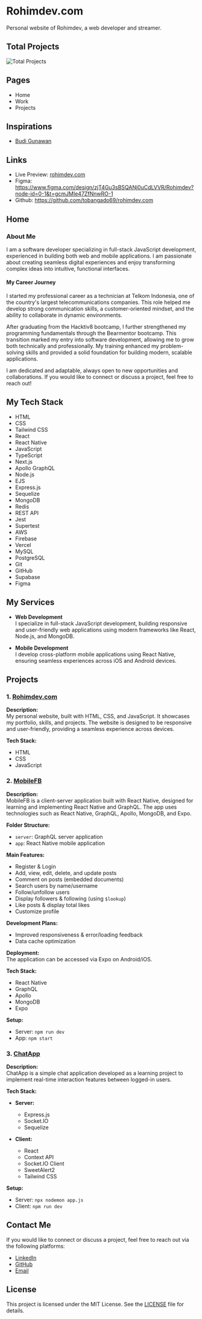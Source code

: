 # Rohimdev.com

Personal website of Rohimdev, a web developer and streamer.

## Total Projects

![Total Projects](https://img.shields.io/badge/Total%20Projects-3-blue?style=flat-square&logo=github)

## Pages

- Home
- Work
- Projects

## Inspirations

- [Budi Gunawan](https://www.budigunawan.com/)

## Links

- Live Preview: [rohimdev.com](https://www.rohimdev.com/)
- Figma: <https://www.figma.com/design/zjT4Gu3sBSQANj0uCdLVVR/Rohimdev?node-id=0-1&t=gcmJMIe47ZfNnwRO-1>
- Github: <https://github.com/tobangado69/rohimdev.com>

## Home

### About Me

I am a software developer specializing in full-stack JavaScript development, experienced in building both web and mobile applications. I am passionate about creating seamless digital experiences and enjoy transforming complex ideas into intuitive, functional interfaces.

#### My Career Journey

I started my professional career as a technician at Telkom Indonesia, one of the country's largest telecommunications companies. This role helped me develop strong communication skills, a customer-oriented mindset, and the ability to collaborate in dynamic environments.

After graduating from the Hacktiv8 bootcamp, I further strengthened my programming fundamentals through the Bearmentor bootcamp. This transition marked my entry into software development, allowing me to grow both technically and professionally. My training enhanced my problem-solving skills and provided a solid foundation for building modern, scalable applications.

I am dedicated and adaptable, always open to new opportunities and collaborations. If you would like to connect or discuss a project, feel free to reach out!

## My Tech Stack

- HTML
- CSS
- Tailwind CSS
- React
- React Native
- JavaScript
- TypeScript
- Next.js
- Apollo GraphQL
- Node.js
- EJS
- Express.js
- Sequelize
- MongoDB
- Redis
- REST API
- Jest
- Supertest
- AWS
- Firebase
- Vercel
- MySQL
- PostgreSQL
- Git
- GitHub
- Supabase
- Figma

## My Services

- **Web Development**  
   I specialize in full-stack JavaScript development, building responsive and user-friendly web applications using modern frameworks like React, Node.js, and MongoDB.

- **Mobile Development**  
   I develop cross-platform mobile applications using React Native, ensuring seamless experiences across iOS and Android devices.

## Projects

### 1. [Rohimdev.com](https://rohimdev.com)

**Description:**  
My personal website, built with HTML, CSS, and JavaScript. It showcases my portfolio, skills, and projects. The website is designed to be responsive and user-friendly, providing a seamless experience across devices.

**Tech Stack:**

- HTML
- CSS
- JavaScript

### 2. [MobileFB](https://github.com/tobangado69/Mobile-FB)

**Description:**  
MobileFB is a client-server application built with React Native, designed for learning and implementing React Native and GraphQL. The app uses technologies such as React Native, GraphQL, Apollo, MongoDB, and Expo.

**Folder Structure:**

- `server`: GraphQL server application
- `app`: React Native mobile application

**Main Features:**

- Register & Login
- Add, view, edit, delete, and update posts
- Comment on posts (embedded documents)
- Search users by name/username
- Follow/unfollow users
- Display followers & following (using `$lookup`)
- Like posts & display total likes
- Customize profile

**Development Plans:**

- Improved responsiveness & error/loading feedback
- Data cache optimization

**Deployment:**  
The application can be accessed via Expo on Android/iOS.

**Tech Stack:**

- React Native
- GraphQL
- Apollo
- MongoDB
- Expo

**Setup:**

- Server: `npm run dev`
- App: `npm start`

### 3. [ChatApp](https://github.com/tobangado69/ChatApp)

**Description:**  
ChatApp is a simple chat application developed as a learning project to implement real-time interaction features between logged-in users.

**Tech Stack:**

- **Server:**

  - Express.js
  - Socket.IO
  - Sequelize

- **Client:**
  - React
  - Context API
  - Socket.IO Client
  - SweetAlert2
  - Tailwind CSS

**Setup:**

- Server: `npx nodemon app.js`
- Client: `npm run dev`

## Contact Me

If you would like to connect or discuss a project, feel free to reach out via the following platforms:

- [LinkedIn](https://www.linkedin.com/in/tobangado/)
- [GitHub](https://github.com/tobangado69)
- [Email](mailto:rohimjoy70@gmail.com)

## License
This project is licensed under the MIT License. See the [LICENSE](LICENSE) file for details.